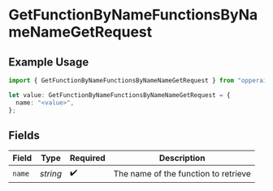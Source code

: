 # GetFunctionByNameFunctionsByNameNameGetRequest

## Example Usage

```typescript
import { GetFunctionByNameFunctionsByNameNameGetRequest } from "opperai/models/operations";

let value: GetFunctionByNameFunctionsByNameNameGetRequest = {
  name: "<value>",
};
```

## Fields

| Field                                | Type                                 | Required                             | Description                          |
| ------------------------------------ | ------------------------------------ | ------------------------------------ | ------------------------------------ |
| `name`                               | *string*                             | :heavy_check_mark:                   | The name of the function to retrieve |